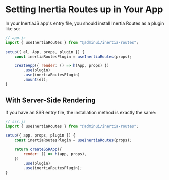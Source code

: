 # Setting Inertia Routes up in Your App

In your InertiaJS app's entry file, you should install Inertia Routes as a plugin like so:

```js
// app.js
import { useInertiaRoutes } from "@adminui/inertia-routes";

setup({ el, App, props, plugin }) {
    const inertiaRoutesPlugin = useInertiaRoutes(props);

    createApp({ render: () => h(App, props) })
        .use(plugin)
        .use(inertiaRoutesPlugin)
        .mount(el);
}
```

## With Server-Side Rendering

If you have an SSR entry file, the installation method is exactly the same:

```js
// ssr.js
import { useInertiaRoutes } from "@adminui/inertia-routes";

setup({ app, props, plugin }) {
    const inertiaRoutesPlugin = useInertiaRoutes(props);

    return createSSRApp({
        render: () => h(app, props),
    })
        .use(plugin)
        .use(inertiaRoutesPlugin);
}
```

